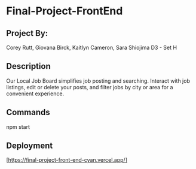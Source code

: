 # Final-Project-FrontEnd

## Project By:

Corey Rutt, Giovana Birck, Kaitlyn Cameron, Sara Shiojima
D3 - Set H

## Description

Our Local Job Board simplifies job posting and searching. Interact with job listings, edit or delete your posts, and filter jobs by city or area for a convenient experience.

## Commands

npm start

## Deployment

[https://final-project-front-end-cyan.vercel.app/]
